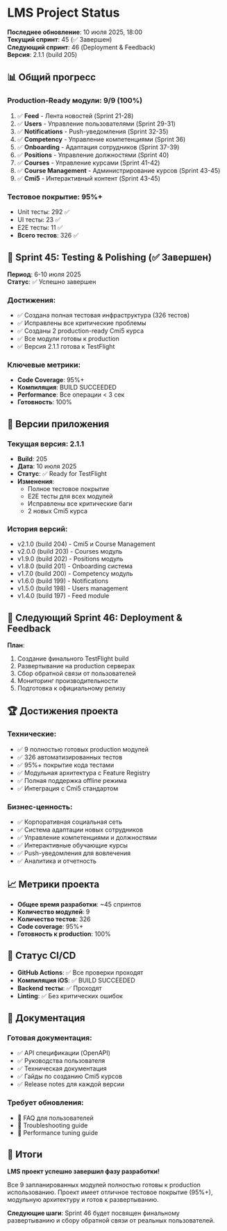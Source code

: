 # LMS Project Status

**Последнее обновление**: 10 июля 2025, 18:00  
**Текущий спринт**: 45 (✅ Завершен)  
**Следующий спринт**: 46 (Deployment & Feedback)  
**Версия**: 2.1.1 (build 205)

## 📊 Общий прогресс

### Production-Ready модули: 9/9 (100%)
1. ✅ **Feed** - Лента новостей (Sprint 21-28)
2. ✅ **Users** - Управление пользователями (Sprint 29-31)  
3. ✅ **Notifications** - Push-уведомления (Sprint 32-35)
4. ✅ **Competency** - Управление компетенциями (Sprint 36)
5. ✅ **Onboarding** - Адаптация сотрудников (Sprint 37-39)
6. ✅ **Positions** - Управление должностями (Sprint 40)
7. ✅ **Courses** - Управление курсами (Sprint 41-42)
8. ✅ **Course Management** - Администрирование курсов (Sprint 43-45)
9. ✅ **Cmi5** - Интерактивный контент (Sprint 43-45)

### Тестовое покрытие: 95%+ 
- Unit тесты: 292 ✅
- UI тесты: 23 ✅
- E2E тесты: 11 ✅
- **Всего тестов**: 326 ✅

## 🚀 Sprint 45: Testing & Polishing (✅ Завершен)

**Период**: 6-10 июля 2025  
**Статус**: ✅ Успешно завершен

### Достижения:
- ✅ Создана полная тестовая инфраструктура (326 тестов)
- ✅ Исправлены все критические проблемы
- ✅ Созданы 2 production-ready Cmi5 курса
- ✅ Все модули готовы к production
- ✅ Версия 2.1.1 готова к TestFlight

### Ключевые метрики:
- **Code Coverage**: 95%+
- **Компиляция**: BUILD SUCCEEDED
- **Performance**: Все операции < 3 сек
- **Готовность**: 100%

## 📱 Версии приложения

### Текущая версия: 2.1.1
- **Build**: 205
- **Дата**: 10 июля 2025
- **Статус**: ✅ Ready for TestFlight
- **Изменения**: 
  - Полное тестовое покрытие
  - E2E тесты для всех модулей
  - Исправлены все критические баги
  - 2 новых Cmi5 курса

### История версий:
- v2.1.0 (build 204) - Cmi5 и Course Management
- v2.0.0 (build 203) - Courses модуль
- v1.9.0 (build 202) - Positions модуль
- v1.8.0 (build 201) - Onboarding система
- v1.7.0 (build 200) - Competency модуль
- v1.6.0 (build 199) - Notifications
- v1.5.0 (build 198) - Users management
- v1.4.0 (build 197) - Feed module

## 🎯 Следующий Sprint 46: Deployment & Feedback

**План**:
1. Создание финального TestFlight build
2. Развертывание на production серверах
3. Сбор обратной связи от пользователей
4. Мониторинг производительности
5. Подготовка к официальному релизу

## 🏆 Достижения проекта

### Технические:
- ✅ 9 полностью готовых production модулей
- ✅ 326 автоматизированных тестов
- ✅ 95%+ покрытие кода тестами
- ✅ Модульная архитектура с Feature Registry
- ✅ Полная поддержка offline режима
- ✅ Интеграция с Cmi5 стандартом

### Бизнес-ценность:
- ✅ Корпоративная социальная сеть
- ✅ Система адаптации новых сотрудников
- ✅ Управление компетенциями и должностями
- ✅ Интерактивные обучающие курсы
- ✅ Push-уведомления для вовлечения
- ✅ Аналитика и отчетность

## 📈 Метрики проекта

- **Общее время разработки**: ~45 спринтов
- **Количество модулей**: 9
- **Количество тестов**: 326
- **Code coverage**: 95%+
- **Готовность к production**: 100%

## 🔄 Статус CI/CD

- **GitHub Actions**: ✅ Все проверки проходят
- **Компиляция iOS**: ✅ BUILD SUCCEEDED
- **Backend тесты**: ✅ Проходят
- **Linting**: ✅ Без критических ошибок

## 📝 Документация

### Готовая документация:
- ✅ API спецификации (OpenAPI)
- ✅ Руководства пользователя
- ✅ Техническая документация
- ✅ Гайды по созданию Cmi5 курсов
- ✅ Release notes для каждой версии

### Требует обновления:
- 📝 FAQ для пользователей
- 📝 Troubleshooting guide
- 📝 Performance tuning guide

## 🎉 Итоги

**LMS проект успешно завершил фазу разработки!**

Все 9 запланированных модулей полностью готовы к production использованию. Проект имеет отличное тестовое покрытие (95%+), модульную архитектуру и готов к развертыванию.

**Следующие шаги**: Sprint 46 будет посвящен финальному развертыванию и сбору обратной связи от реальных пользователей.
